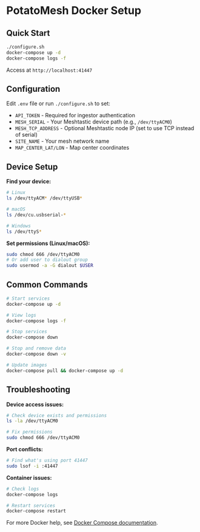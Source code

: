 # PotatoMesh Docker Setup

## Quick Start

```bash
./configure.sh
docker-compose up -d
docker-compose logs -f
```

Access at `http://localhost:41447`

## Configuration

Edit `.env` file or run `./configure.sh` to set:

- `API_TOKEN` - Required for ingestor authentication
- `MESH_SERIAL` - Your Meshtastic device path (e.g., `/dev/ttyACM0`)
- `MESH_TCP_ADDRESS` - Optional Meshtastic node IP (set to use TCP instead of serial)
- `SITE_NAME` - Your mesh network name
- `MAP_CENTER_LAT/LON` - Map center coordinates

## Device Setup

**Find your device:**
```bash
# Linux
ls /dev/ttyACM* /dev/ttyUSB*

# macOS  
ls /dev/cu.usbserial-*

# Windows
ls /dev/ttyS*
```

**Set permissions (Linux/macOS):**
```bash
sudo chmod 666 /dev/ttyACM0
# Or add user to dialout group
sudo usermod -a -G dialout $USER
```

## Common Commands

```bash
# Start services
docker-compose up -d

# View logs
docker-compose logs -f

# Stop services
docker-compose down

# Stop and remove data
docker-compose down -v

# Update images
docker-compose pull && docker-compose up -d
```

## Troubleshooting

**Device access issues:**
```bash
# Check device exists and permissions
ls -la /dev/ttyACM0

# Fix permissions
sudo chmod 666 /dev/ttyACM0
```

**Port conflicts:**
```bash
# Find what's using port 41447
sudo lsof -i :41447
```

**Container issues:**
```bash
# Check logs
docker-compose logs

# Restart services
docker-compose restart
```

For more Docker help, see [Docker Compose documentation](https://docs.docker.com/compose/).